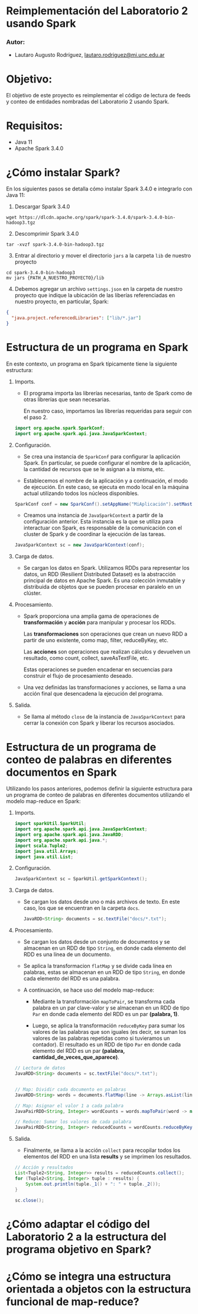 # Reimplementación del Laboratorio 2 usando Spark

### Autor:

- Lautaro Augusto Rodríguez, lautaro.rodriguez@mi.unc.edu.ar

# Objetivo:

El objetivo de este proyecto es reimplementar el código de lectura de feeds y conteo de entidades nombradas del Laboratorio 2 usando Spark.

# Requisitos:

- Java 11
- Apache Spark 3.4.0

# ¿Cómo instalar Spark?

En los siguientes pasos se detalla cómo instalar Spark 3.4.0 e integrarlo con Java 11:

1. Descargar Spark 3.4.0

```shell
wget https://dlcdn.apache.org/spark/spark-3.4.0/spark-3.4.0-bin-hadoop3.tgz
```

2. Descomprimir Spark 3.4.0

```shell
tar -xvzf spark-3.4.0-bin-hadoop3.tgz
```

3. Entrar al directorio y mover el directorio `jars` a la carpeta `lib` de nuestro proyecto

```shell
cd spark-3.4.0-bin-hadoop3
mv jars {PATH_A_NUESTRO_PROYECTO}/lib
```

4. Debemos agregar un archivo `settings.json` en la carpeta de nuestro proyecto que indique la ubicación de las liberías referenciadas en nuestro proyecto, en particular, Spark:

```json
{
  "java.project.referencedLibraries": ["lib/*.jar"]
}
```

# Estructura de un programa en Spark

En este contexto, un programa en Spark típicamente tiene la siguiente estructura:

1. Imports.

   - El programa importa las librerías necesarias, tanto de Spark como de otras librerías que sean necesarias.

     En nuestro caso, importamos las librerías requeridas para seguir con el paso 2.

   ```java
   import org.apache.spark.SparkConf;
   import org.apache.spark.api.java.JavaSparkContext;
   ```

2. Configuración.

   - Se crea una instancia de `SparkConf` para configurar la aplicación Spark. En particular, se puede configurar el nombre de la aplicación, la cantidad de recursos que se le asignan a la misma, etc.

   - Establecemos el nombre de la aplicación y a continuación, el modo de ejecución. En este caso, se ejecuta en modo local en la máquina actual utilizando todos los núcleos disponibles.

   ```java
   SparkConf conf = new SparkConf().setAppName("MiAplicación").setMaster("local[*]");
   ```

   - Creamos una instancia de `JavaSparkContext` a partir de la configuración anterior. Esta instancia es la que se utiliza para interactuar con Spark, es responsable de la comunicación con el cluster de Spark y de coordinar la ejecución de las tareas.

   ```java
   JavaSparkContext sc = new JavaSparkContext(conf);

   ```

3. Carga de datos.

   - Se cargan los datos en Spark. Utilizamos RDDs para representar los datos, un RDD (Resilient Distributed Dataset) es la abstracción principal de datos en Apache Spark. Es una colección inmutable y distribuida de objetos que se pueden procesar en paralelo en un clúster.

4. Procesamiento.

   - Spark proporciona una amplia gama de operaciones de  
     **transformación** y **acción** para manipular y procesar los RDDs.

     Las **transformaciones** son operaciones que crean un nuevo RDD a partir de uno existente, como map, filter, reduceByKey, etc.

     Las **acciones** son operaciones que realizan cálculos y devuelven un resultado, como count, collect, saveAsTextFile, etc.

     Estas operaciones se pueden encadenar en secuencias para construir el flujo de procesamiento deseado.

   - Una vez definidas las transformaciones y acciones, se llama a una acción final que desencadena la ejecución del programa.

5. Salida.

   - Se llama al método `close` de la instancia de `JavaSparkContext` para cerrar la conexión con Spark y liberar los recursos asociados.

# Estructura de un programa de conteo de palabras en diferentes documentos en Spark

Utilizando los pasos anteriores, podemos definir la siguiente estructura para un programa de conteo de palabras en diferentes documentos
utilizando el modelo map-reduce en Spark:

1. Imports.

   ```java
   import sparkUtil.SparkUtil;
   import org.apache.spark.api.java.JavaSparkContext;
   import org.apache.spark.api.java.JavaRDD;
   import org.apache.spark.api.java.*;
   import scala.Tuple2;
   import java.util.Arrays;
   import java.util.List;
   ```

2. Configuración.

   ```java
   JavaSparkContext sc = SparkUtil.getSparkContext();
   ```

3. Carga de datos.

   - Se cargan los datos desde uno o más archivos de texto. En este caso, los que se encuentran en la carpeta `docs`.

     ```java
     JavaRDD<String> documents = sc.textFile("docs/*.txt");
     ```

4. Procesamiento.

   - Se cargan los datos desde un conjunto de documentos y se almacenan en un RDD de tipo `String`, en donde cada elemento del RDD es una línea de un documento.

   - Se aplica la transformacion `flatMap` y se divide cada línea en palabras, estas se almacenan en un RDD de tipo `String`, en donde cada elemento del RDD es una palabra.

   - A continuación, se hace uso del modelo map-reduce:

     - Mediante la transformación `mapToPair`, se transforma cada palabra en un par clave-valor y se almacenan en un RDD de tipo `Par` en donde cada elemento del RDD es un par **(palabra, 1)**.

     - Luego, se aplica la transformación `reduceByKey` para sumar los valores de las palabras que son iguales (es decir, se suman los valores de las palabras repetidas como si tuvieramos un contador). El resultado es un RDD de tipo `Par` en donde cada elemento del RDD es un par **(palabra, cantidad_de_veces_que_aparece)**.

   ```java
   // Lectura de datos
   JavaRDD<String> documents = sc.textFile("docs/*.txt");


   // Map: Dividir cada documento en palabras
   JavaRDD<String> words = documents.flatMap(line -> Arrays.asList(line.split(" ")).iterator());

   // Map: Asignar el valor 1 a cada palabra
   JavaPairRDD<String, Integer> wordCounts = words.mapToPair(word -> new Tuple2<>(word, 1));

   // Reduce: Sumar los valores de cada palabra
   JavaPairRDD<String, Integer> reducedCounts = wordCounts.reduceByKey((count1, count2) -> count1 + count2);
   ```

5. Salida.

   - Finalmente, se llama a la acción `collect` para recopilar todos los elementos del RDD en una lista **results** y se imprimen los resultados.

   ```java
   // Acción y resultados
   List<Tuple2<String, Integer>> results = reducedCounts.collect();
   for (Tuple2<String, Integer> tuple : results) {
       System.out.println(tuple._1() + ": " + tuple._2());
   }

   sc.close();
   ```

# ¿Cómo adaptar el código del Laboratorio 2 a la estructura del programa objetivo en Spark?

# ¿Cómo se integra una estructura orientada a objetos con la estructura funcional de map-reduce?
